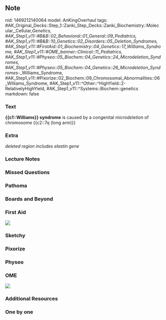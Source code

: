 ## Note
nid: 1469212140064
model: AnKingOverhaul
tags: #AK_Original_Decks::Step_1::Zanki_Step_Decks::Zanki_Biochemistry::Molecular,_Cellular,_Genetics, #AK_Step1_v11::#B&B::02_Behavioral::01_General::09_Pediatrics, #AK_Step1_v11::#B&B::10_Genetics::02_Disorders::05_Deletion_Syndromes, #AK_Step1_v11::#FirstAid::01_Biochemistry::04_Genetics::17_Williams_Syndrome, #AK_Step1_v11::#OME_banner::Clinical::11_Pediatrics, #AK_Step1_v11::#Physeo::05_Biochem::04_Genetics::24_Microdeletion_Syndromes, #AK_Step1_v11::#Physeo::05_Biochem::04_Genetics::26_Microdeletion_Syndromes_-_Williams_Syndrome, #AK_Step1_v11::#Pixorize::02_Biochem::09_Chromosomal_Abnormalities::06_Williams_Syndrome, #AK_Step1_v11::^Other::^HighYield::2-RelativelyHighYield, #AK_Step1_v11::^Systems::Biochem::genetics
markdown: false

### Text
<div>
  <b>{{c1::Williams}} syndrome</b> is caused by a congenital
  <i>microdeletion</i> of chromosome {{c2::7q (long arm)}}
</div>

### Extra
<i>deleted region includes elastin gene</i>

### Lecture Notes


### Missed Questions


### Pathoma


### Boards and Beyond


### First Aid
<img src="tmpnlUpiY.png">

### Sketchy


### Pixorize


### Physeo


### OME
<div class="ome-widget">
  <a href=
  "https://onlinemeded.org/spa/pediatrics?ref=anki"><img src=
  "_OME_AnkiFlashcards_Topic_1.png"></a>
</div>

### Additional Resources


### One by one

